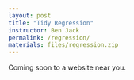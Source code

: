 ```yaml
---
layout: post
title: "Tidy Regression"
instructor: Ben Jack
permalink: /regression/
materials: files/regression.zip
---
```


Coming soon to a website near you.